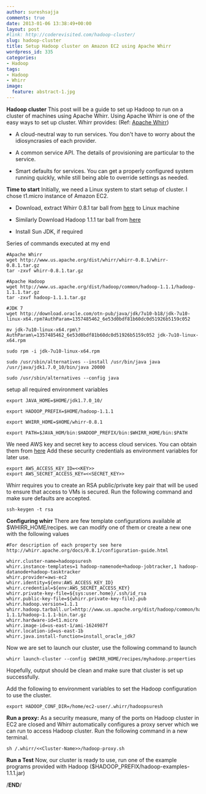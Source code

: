 ```yaml
---
author: sureshsajja
comments: true
date: 2013-01-06 13:38:49+00:00
layout: post
#link: http://coderevisited.com/hadoop-cluster/
slug: hadoop-cluster
title: Setup Hadoop cluster on Amazon EC2 using Apache Whirr
wordpress_id: 335
categories:
- Hadoop
tags:
- Hadoop
- Whirr
image:
  feature: abstract-1.jpg
---
```


**Hadoop cluster**
This post will be a guide to set up Hadoop to run on a cluster of machines using Apache Whirr. Using Apache Whirr is one of the easy ways to set up cluster.
Whirr provides: (Ref: [Apache Whirr](http://whirr.apache.org/))



	
  * A cloud-neutral way to run services. You don't have to worry about the idiosyncrasies of each provider.

	
  * A common service API. The details of provisioning are particular to the service.

	
  * Smart defaults for services. You can get a properly configured system running quickly, while still being able to override settings as needed.


**Time to start**
Initially, we need a Linux system to start setup of cluster. I chose t1.micro instance of Amazon EC2.



	
  * Download, extract Whirr 0.8.1 tar ball from [here](http://www.apache.org/dyn/closer.cgi/whirr/) to Linux machine

	
  * Similarly Download Hadoop 1.1.1 tar ball from [here](http://hadoop.apache.org/releases.html#Download)

	
  * Install Sun JDK, if required


Series of commands executed at my end

    
    #Apache Whirr
    wget http://www.us.apache.org/dist/whirr/whirr-0.8.1/whirr-0.8.1.tar.gz
    tar -zxvf whirr-0.8.1.tar.gz
    
    #Apache Hadoop
    wget http://www.us.apache.org/dist/hadoop/common/hadoop-1.1.1/hadoop-1.1.1.tar.gz
    tar -zxvf hadoop-1.1.1.tar.gz
    
    #JDK 7
    wget http://download.oracle.com/otn-pub/java/jdk/7u10-b18/jdk-7u10-linux-x64.rpm?AuthParam=1357485462_6e53d0bdf81b60dc0d51926b5159c052
    
    mv jdk-7u10-linux-x64.rpm\?AuthParam\=1357485462_6e53d0bdf81b60dc0d51926b5159c052 jdk-7u10-linux-x64.rpm
    
    sudo rpm -i jdk-7u10-linux-x64.rpm
    
    sudo /usr/sbin/alternatives --install /usr/bin/java java /usr/java/jdk1.7.0_10/bin/java 20000
    
    sudo /usr/sbin/alternatives --config java
    


setup all required environment variables

    
    export JAVA_HOME=$HOME/jdk1.7.0_10/
    
    export HADOOP_PREFIX=$HOME/hadoop-1.1.1
    
    export WHIRR_HOME=$HOME/whirr-0.8.1
    
    export PATH=$JAVA_HOM/bin:$HADOOP_PREFIX/bin:$WHIRR_HOME/bin:$PATH



We need AWS key and secret key to access cloud services. You can obtain them from [here](https://portal.aws.amazon.com/gp/aws/securityCredentials)
Add these security credentials as environment variables for later use.

    
    export AWS_ACCESS_KEY_ID=<<KEY>>
    export AWS_SECRET_ACCESS_KEY=<<SECRET_KEY>>


Whirr requires you to create an RSA public/private key pair that will be used to ensure that access to VMs is secured. Run the following command and make sure defaults are accepted.

    
    ssh-keygen -t rsa


**Configuring whirr**
There are few template configurations available at $WHIRR_HOME/recipes. we can modify one of them or create a new one with the following values

    
    #For description of each property see here http://whirr.apache.org/docs/0.8.1/configuration-guide.html
    
    whirr.cluster-name=hadoopsuresh
    whirr.instance-templates=1 hadoop-namenode+hadoop-jobtracker,1 hadoop-datanode+hadoop-tasktracker
    whirr.provider=aws-ec2
    whirr.identity=${env:AWS_ACCESS_KEY_ID}
    whirr.credential=${env:AWS_SECRET_ACCESS_KEY}
    whirr.private-key-file=${sys:user.home}/.ssh/id_rsa
    whirr.public-key-file=${whirr.private-key-file}.pub
    whirr.hadoop.version=1.1.1
    whirr.hadoop.tarball.url=http://www.us.apache.org/dist/hadoop/common/hadoop-1.1.1/hadoop-1.1.1-bin.tar.gz
    whirr.hardware-id=t1.micro
    whirr.image-id=us-east-1/ami-1624987f
    whirr.location-id=us-east-1b
    whirr.java.install-function=install_oracle_jdk7



Now we are set to launch our cluster, use the following command to launch

    
    whirr launch-cluster --config $WHIRR_HOME/recipes/myhadoop.properties


Hopefully, output should be clean and make sure that cluster is set up successfully.

Add the following to environment variables to set the Hadoop configuration to use the cluster.

    
    export HADOOP_CONF_DIR=/home/ec2-user/.whirr/hadoopsuresh



**Run a proxy:**
As a security measure, many of the ports on Hadoop cluster in EC2 are closed and Whirr automatically configures a proxy server which we can run to access Hadoop cluster.
Run the following command in a new terminal.

    
    sh /.whirr/<<Cluster-Name>>/hadoop-proxy.sh



**Run a Test**
Now, our cluster is ready to use, run one of the example programs provided with Hadoop ($HADOOP_PREFIX/hadoop-examples-1.1.1.jar)

/**END**/



